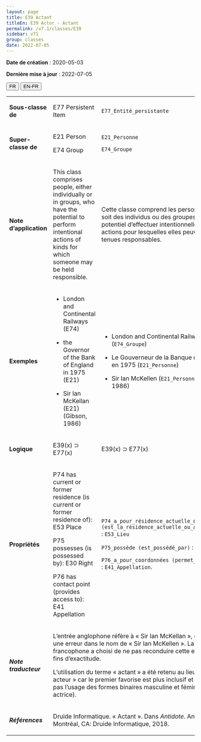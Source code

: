 ```yaml
---
layout: page
title: E39 Actant
titleEn: E39 Actor - Actant
permalink: /v7.1/classes/E39
sidebar: v71
group: classes
date: 2022-07-05
---
```


**Date de création** : 2020-05-03

**Dernière mise à jour** : 2022-07-05

<div class="lang-buttons">
  <button id="fr" class="activate">FR</button>
  <button id="en-fr">EN-FR</button>
</div>

<table>
				<tbody>
				<tr>
					<td><strong>Sous-classe de</strong></td>
					<td class="en"><p>E77 Persistent Item</p>
							</td>
						<td><p><code class="language-plaintext highlighter-rouge">E77_Entité_persistante</code> </p>
							</td>
						</tr>
					<tr>
					<td><strong>Super-classe de</strong></td>
					<td class="en"><p>E21 Person</p>
							<p>E74 Group</p>
							</td>
						<td><p><code class="language-plaintext highlighter-rouge">E21_Personne</code> </p>
							<p><code class="language-plaintext highlighter-rouge">E74_Groupe</code> </p>
							</td>
						</tr>
					<tr>
					<td><strong>Note d’application</strong></td>
					<td class="en"><p>This class comprises people, either individually or in groups, who have the potential to perform intentional actions of kinds for which someone may be held responsible. </p>
							</td>
						<td><p>Cette classe comprend les personnes, que ce soit des individus ou des groupes, qui ont le potentiel d’effectuer intentionnellement des actions pour lesquelles elles peuvent être tenues responsables. </p>
							</td>
						</tr>
					<tr>
					<td><strong>Exemples</strong></td>
					<td class="en"><ul><li><p>London and Continental Railways (E74)</p>
							</li>
									<li><p>the Governor of the Bank of England in 1975 (E21)</p>
							</li>
										<li><p>Sir Ian McKellan (E21) (Gibson, 1986)</p>
							</li></ul>
										</td>
						<td><ul><li><p>London and Continental Railways (<code class="language-plaintext highlighter-rouge">E74_Groupe</code>)</p>
							</li>
									<li><p>Le Gouverneur de la Banque d’Angleterre en 1975 (<code class="language-plaintext highlighter-rouge">E21_Personne</code>)</p>
							</li>
										<li><p>Sir Ian McKellen (<code class="language-plaintext highlighter-rouge">E21_Personne</code>) (Gibson, 1986)</p>
							</li></ul>
										</td>
						</tr>
					<tr>
					<td><strong>Logique</strong></td>
					<td class="en"><p>E39(x) ⊃ E77(x)</p>
							</td>
						<td><p>E39(x) ⊃ E77(x)</p>
							</td>
						</tr>
					<tr>
					<td><strong>Propriétés</strong></td>
					<td class="en"><p>P74 has current or former residence (is current or former residence of): E53 Place</p>
							<p>P75 possesses (is possessed by): E30 Right</p>
							<p>P76 has contact point (provides access to): E41 Appellation</p>
							</td>
						<td><p><code class="language-plaintext highlighter-rouge">P74_a_pour_résidence_actuelle_ou_antérieure (est_la_résidence_actuelle_ou_antérieure_de)</code> : <code class="language-plaintext highlighter-rouge">E53_Lieu</code></p>
							<p><code class="language-plaintext highlighter-rouge">P75_possède (est_possédé_par)</code> : <code class="language-plaintext highlighter-rouge">E30_Droit</code></p>
							<p><code class="language-plaintext highlighter-rouge">P76_a_pour_coordonnées (permet_de_contacter)</code> : <code class="language-plaintext highlighter-rouge">E41_Appellation</code>.</p>
							</td>
						</tr>
					<tr>
					<td><strong><em>Note traducteur</em></strong></td>
					<td colspan="2"><p>L’entrée anglophone réfère à « Sir Ian McKellan », qui comporte une erreur dans le nom de « Sir Ian McKellen ». La traduction francophone a choisi de ne pas reconduire cette erreur à des fins d’exactitude. </p>
							<p></p>
							<p>L’utilisation du terme « actant » a été retenu au lieu du terme « acteur » car le premier favorise est plus inclusif et ne nécessite pas l’usage des formes binaires masculine et féminine (acteur et actrice). </p>
							</td>
						</tr>
					<tr>
					<td><strong><em>Références</em></strong></td>
					<td colspan="2"><p>Druide Informatique. « Actant ». Dans <em>Antidote</em>. Antidote 10. Montréal, CA: Druide Informatique, 2018.<em></em></p>
							</td>
						</tr>
					</tbody>
				</table>
				